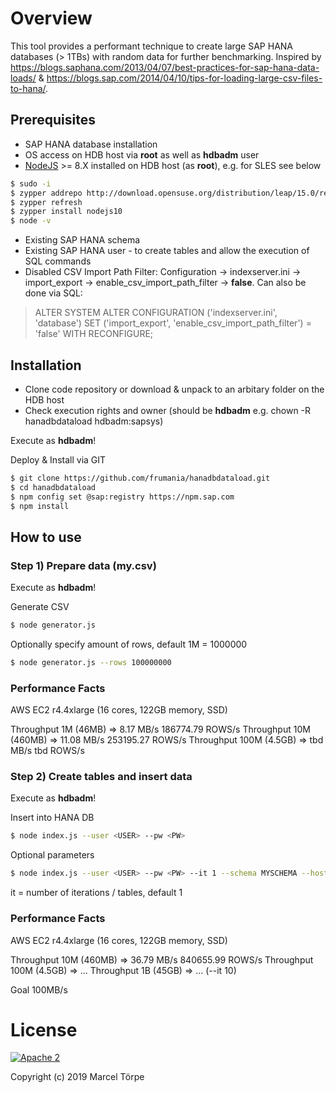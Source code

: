 # Overview

This tool provides a performant technique to create large SAP HANA databases (> 1TBs) with random data for further benchmarking.
Inspired by https://blogs.saphana.com/2013/04/07/best-practices-for-sap-hana-data-loads/ & https://blogs.sap.com/2014/04/10/tips-for-loading-large-csv-files-to-hana/.

## Prerequisites

* SAP HANA database installation
* OS access on HDB host via **root** as well as **hdbadm** user
* [NodeJS](https://nodejs.org) >= 8.X installed on HDB host (as **root**), e.g. for SLES see below
```bash
$ sudo -i
$ zypper addrepo http://download.opensuse.org/distribution/leap/15.0/repo/oss/ node10
$ zypper refresh
$ zypper install nodejs10
$ node -v
```
* Existing SAP HANA schema
* Existing SAP HANA user - to create tables and allow the execution of SQL commands
* Disabled CSV Import Path Filter: Configuration -> indexserver.ini -> import_export -> enable_csv_import_path_filter -> **false**. Can also be done via SQL:
> ALTER SYSTEM
> ALTER CONFIGURATION ('indexserver.ini', 'database')
> SET ('import_export', 'enable_csv_import_path_filter') = 'false'
> WITH RECONFIGURE;

## Installation

* Clone code repository or download & unpack to an arbitary folder on the HDB host
* Check execution rights and owner (should be **hdbadm** e.g. chown -R hanadbdataload hdbadm:sapsys)

Execute as **hdbadm**!

Deploy & Install via GIT
```bash
$ git clone https://github.com/frumania/hanadbdataload.git
$ cd hanadbdataload
$ npm config set @sap:registry https://npm.sap.com
$ npm install
```

## How to use

### Step 1) Prepare data (my.csv)

Execute as **hdbadm**!

Generate CSV
```bash
$ node generator.js
```

Optionally specify amount of rows, default 1M = 1000000
```bash
$ node generator.js --rows 100000000
```

### Performance Facts

AWS EC2 r4.4xlarge (16 cores, 122GB memory, SSD)

Throughput 1M (46MB) => 8.17 MB/s 186774.79 ROWS/s
Throughput 10M (460MB) => 11.08 MB/s 253195.27 ROWS/s
Throughput 100M (4.5GB) => tbd MB/s tbd ROWS/s

### Step 2) Create tables and insert data

Execute as **hdbadm**!

Insert into HANA DB
```bash
$ node index.js --user <USER> --pw <PW>
```

Optional parameters
```bash
$ node index.js --user <USER> --pw <PW> --it 1 --schema MYSCHEMA --host localhost --port 30015 --db HDB --tablePrefix GEN
```

it = number of iterations / tables, default 1

### Performance Facts

AWS EC2 r4.4xlarge (16 cores, 122GB memory, SSD)

Throughput 10M (460MB) => 36.79 MB/s 840655.99 ROWS/s
Throughput 100M (4.5GB) => ...
Throughput 1B (45GB) => ... (--it 10)

Goal 100MB/s

# License

[![Apache 2](https://img.shields.io/badge/license-Apache%202-blue.svg)](./LICENSE.txt)

Copyright (c) 2019 Marcel Törpe